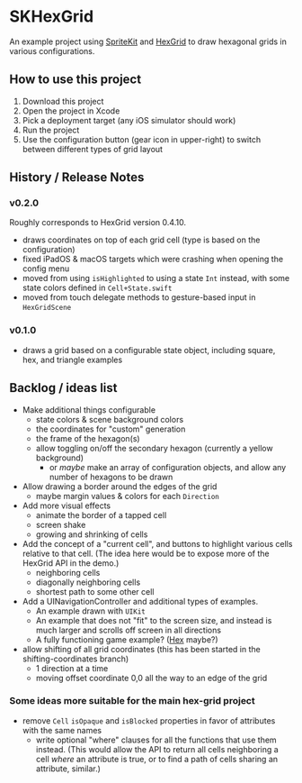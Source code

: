 # SKHexGrid

An example project using [SpriteKit](https://developer.apple.com/spritekit/) and [HexGrid](https://github.com/fananek/hex-grid) to draw hexagonal grids in various configurations.


## How to use this project

1. Download this project
2. Open the project in Xcode
3. Pick a deployment target (any iOS simulator should work)
4. Run the project
5. Use the configuration button (gear icon in upper-right) to switch between different types of grid layout


## History / Release Notes

### v0.2.0

Roughly corresponds to HexGrid version 0.4.10.

* draws coordinates on top of each grid cell (type is based on the configuration)
* fixed iPadOS & macOS targets which were crashing when opening the config menu
* moved from using `isHighlighted` to using a state `Int` instead, with some state colors defined in `Cell+State.swift`
* moved from touch delegate methods to gesture-based input in `HexGridScene`

### v0.1.0

* draws a grid based on a configurable state object, including square, hex, and triangle examples


## Backlog / ideas list

* Make additional things configurable
  - state colors & scene background colors
  - the coordinates for "custom" generation
  - the frame of the hexagon(s)
  - allow toggling on/off the secondary hexagon (currently a yellow background)
    - or _maybe_ make an array of configuration objects, and allow any number of hexagons to be drawn
* Allow drawing a border around the edges of the grid
  - maybe margin values & colors for each `Direction`
* Add more visual effects
  - animate the border of a tapped cell
  - screen shake
  - growing and shrinking of cells
* Add the concept of a "current cell", and buttons to highlight various cells relative to that cell. (The idea here would be to expose more of the HexGrid API in the demo.)
  - neighboring cells
  - diagonally neighboring cells
  - shortest path to some other cell
* Add a UINavigationController and additional types of examples.
  - An example drawn with `UIKit`
  - An example that does not "fit" to the screen size, and instead is much larger and scrolls off screen in all directions
  - A fully functioning game example? ([Hex](https://en.wikipedia.org/wiki/Hex_(board_game)) maybe?)
* allow shifting of all grid coordinates (this has been started in the shifting-coordinates branch)
  - 1 direction at a time
  - moving offset coordinate 0,0 all the way to an edge of the grid

### Some ideas more suitable for the main hex-grid project

* remove `Cell` `isOpaque` and `isBlocked` properties in favor of attributes with the same names
  - write optional "where" clauses for all the functions that use them instead. (This would allow the API to return all cells neighboring a cell _where_ an attribute is true, or to find a path of cells sharing an attribute, similar.)
